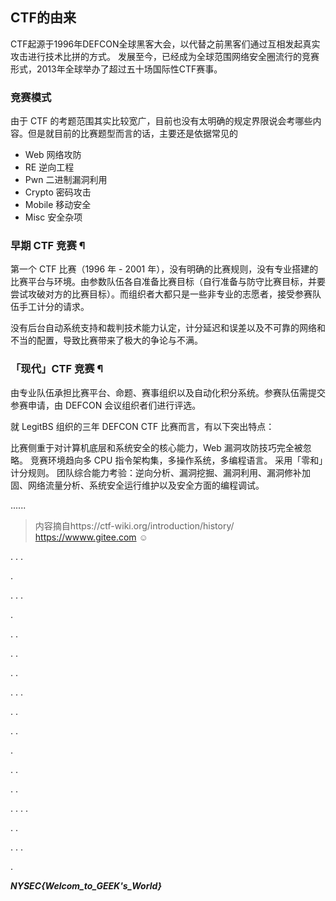 

## CTF的由来
CTF起源于1996年DEFCON全球黑客大会，以代替之前黑客们通过互相发起真实攻击进行技术比拼的方式。 发展至今，已经成为全球范围网络安全圈流行的竞赛形式，2013年全球举办了超过五十场国际性CTF赛事。

### 竞赛模式
由于 CTF 的考题范围其实比较宽广，目前也没有太明确的规定界限说会考哪些内容。但是就目前的比赛题型而言的话，主要还是依据常见的
* Web 网络攻防
* RE 逆向工程
* Pwn 二进制漏洞利用
* Crypto 密码攻击
* Mobile 移动安全  
* Misc 安全杂项 



### 早期 CTF 竞赛 ¶
第一个 CTF 比赛（1996 年 - 2001 年），没有明确的比赛规则，没有专业搭建的比赛平台与环境。由参数队伍各自准备比赛目标（自行准备与防守比赛目标，并要尝试攻破对方的比赛目标）。而组织者大都只是一些非专业的志愿者，接受参赛队伍手工计分的请求。

没有后台自动系统支持和裁判技术能力认定，计分延迟和误差以及不可靠的网络和不当的配置，导致比赛带来了极大的争论与不满。

### 「现代」CTF 竞赛 ¶
由专业队伍承担比赛平台、命题、赛事组织以及自动化积分系统。参赛队伍需提交参赛申请，由 DEFCON 会议组织者们进行评选。

就 LegitBS 组织的三年 DEFCON CTF 比赛而言，有以下突出特点：

比赛侧重于对计算机底层和系统安全的核心能力，Web 漏洞攻防技巧完全被忽略。
竞赛环境趋向多 CPU 指令架构集，多操作系统，多编程语言。
采用「零和」计分规则。
团队综合能力考验：逆向分析、漏洞挖掘、漏洞利用、漏洞修补加固、网络流量分析、系统安全运行维护以及安全方面的编程调试。

......

> 内容摘自https://ctf-wiki.org/introduction/history/
>  https://wwww.gitee.com
>  ☺️ 


.
.
.

.

.
.
.

.

.
.

.
.

.
.



.
.
.


.
.

.
.

.

.
.

.
.

.
.
.
.

.
.

.
.
.

.

























































































***NYSEC{Welcom_to_GEEK's_World}***
